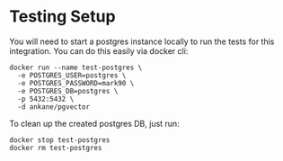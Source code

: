 # Testing Setup

You will need to start a postgres instance locally to run the tests for this integration. You can do this easily via docker cli:

```
docker run --name test-postgres \
  -e POSTGRES_USER=postgres \
  -e POSTGRES_PASSWORD=mark90 \
  -e POSTGRES_DB=postgres \
  -p 5432:5432 \
  -d ankane/pgvector
```

To clean up the created postgres DB, just run:

```
docker stop test-postgres
docker rm test-postgres
```
